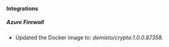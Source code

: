 #### Integrations
##### Azure Firewall
- Updated the Docker image to: *demisto/crypto:1.0.0.87358*.
